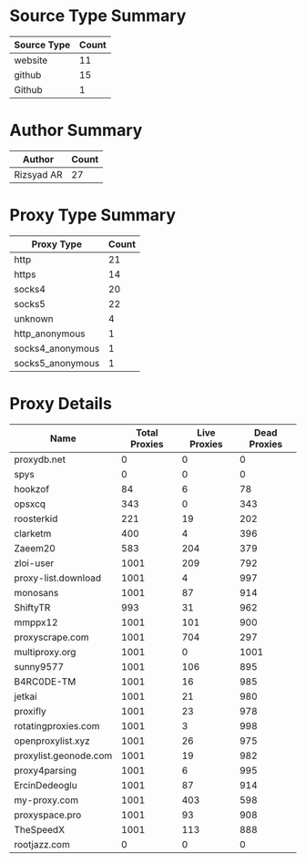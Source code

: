 # Source Type Summary

| Source Type | Count |
|-------------|-------|
| website | 11 |
| github | 15 |
| Github | 1 |


# Author Summary

| Author | Count |
|--------|-------|
| Rizsyad AR | 27 |


# Proxy Type Summary

| Proxy Type | Count |
|------------|-------|
| http | 21 |
| https | 14 |
| socks4 | 20 |
| socks5 | 22 |
| unknown | 4 |
| http_anonymous | 1 |
| socks4_anonymous | 1 |
| socks5_anonymous | 1 |


# Proxy Details

| Name | Total Proxies | Live Proxies | Dead Proxies |
|------|---------------|--------------|---------------|
| proxydb.net | 0 | 0 | 0 |
| spys | 0 | 0 | 0 |
| hookzof | 84 | 6 | 78 |
| opsxcq | 343 | 0 | 343 |
| roosterkid | 221 | 19 | 202 |
| clarketm | 400 | 4 | 396 |
| Zaeem20 | 583 | 204 | 379 |
| zloi-user | 1001 | 209 | 792 |
| proxy-list.download | 1001 | 4 | 997 |
| monosans | 1001 | 87 | 914 |
| ShiftyTR | 993 | 31 | 962 |
| mmppx12 | 1001 | 101 | 900 |
| proxyscrape.com | 1001 | 704 | 297 |
| multiproxy.org | 1001 | 0 | 1001 |
| sunny9577 | 1001 | 106 | 895 |
| B4RC0DE-TM | 1001 | 16 | 985 |
| jetkai | 1001 | 21 | 980 |
| proxifly | 1001 | 23 | 978 |
| rotatingproxies.com | 1001 | 3 | 998 |
| openproxylist.xyz | 1001 | 26 | 975 |
| proxylist.geonode.com | 1001 | 19 | 982 |
| proxy4parsing | 1001 | 6 | 995 |
| ErcinDedeoglu | 1001 | 87 | 914 |
| my-proxy.com | 1001 | 403 | 598 |
| proxyspace.pro | 1001 | 93 | 908 |
| TheSpeedX | 1001 | 113 | 888 |
| rootjazz.com | 0 | 0 | 0 |
